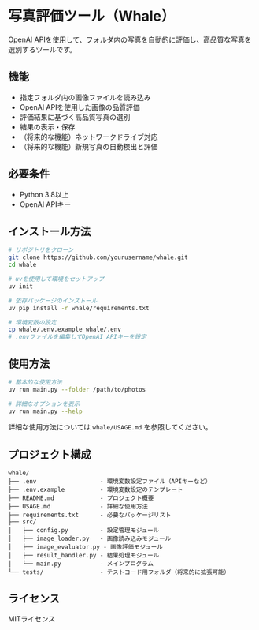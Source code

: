 # 写真評価ツール（Whale）

OpenAI APIを使用して、フォルダ内の写真を自動的に評価し、高品質な写真を選別するツールです。

## 機能

- 指定フォルダ内の画像ファイルを読み込み
- OpenAI APIを使用した画像の品質評価
- 評価結果に基づく高品質写真の選別
- 結果の表示・保存
- （将来的な機能）ネットワークドライブ対応
- （将来的な機能）新規写真の自動検出と評価

## 必要条件

- Python 3.8以上
- OpenAI APIキー

## インストール方法

```bash
# リポジトリをクローン
git clone https://github.com/yourusername/whale.git
cd whale

# uvを使用して環境をセットアップ
uv init

# 依存パッケージのインストール
uv pip install -r whale/requirements.txt

# 環境変数の設定
cp whale/.env.example whale/.env
# .envファイルを編集してOpenAI APIキーを設定
```

## 使用方法

```bash
# 基本的な使用方法
uv run main.py --folder /path/to/photos

# 詳細なオプションを表示
uv run main.py --help
```

詳細な使用方法については `whale/USAGE.md` を参照してください。

## プロジェクト構成

```
whale/
├── .env                  - 環境変数設定ファイル（APIキーなど）
├── .env.example          - 環境変数設定のテンプレート
├── README.md             - プロジェクト概要
├── USAGE.md              - 詳細な使用方法
├── requirements.txt      - 必要なパッケージリスト
├── src/
│   ├── config.py         - 設定管理モジュール
│   ├── image_loader.py   - 画像読み込みモジュール
│   ├── image_evaluator.py - 画像評価モジュール
│   ├── result_handler.py - 結果処理モジュール
│   └── main.py           - メインプログラム
└── tests/                - テストコード用フォルダ（将来的に拡張可能）
```

## ライセンス

MITライセンス
